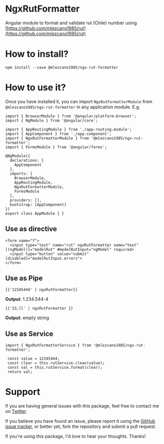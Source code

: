 # NgxRutFormatter

Angular module to format and validate rut (Chile) number using [https://github.com/mlezcano1985/rut](https://github.com/mlezcano1985/rut)

# How to install?
```
npm install --save @mlezcano1985/ngx-rut-formatter
```

# How to use it?
Once you have installed it, you can import `NgxRutFormatterModule` from `@mlezcano1985/ngx-rut-formatter` in any application module. E.g.

```
import { BrowserModule } from '@angular/platform-browser';
import { NgModule } from '@angular/core';

import { AppRoutingModule } from './app-routing.module';
import { AppComponent } from './app.component';
import { NgxRutFormatterModule } from '@mlezcano1985/ngx-rut-formatter';
import { FormsModule } from '@angular/forms';

@NgModule({
  declarations: [
    AppComponent
  ],
  imports: [
    BrowserModule,
    AppRoutingModule,
    NgxRutFormatterModule,
    FormsModule
  ],
  providers: [],
  bootstrap: [AppComponent]
})
export class AppModule { }
```

## Use as directive
```
<form name="f">
  <input type="text" name="rut" ngxRutFormatter name="text" [(ngModel)]="modelRut" #modelRutInput="ngModel" required>
  <input type="button" value="submit" [disabled]="modelRutInput.errors">
</form>
```

## Use as Pipe
```
{{'12345444' | ngxRutFormatter}}
```
**Output**: 1.234.544-4 

```
{{'23,ll' | ngxRutFormatter }}
```
**Output**: empty string

## Use as Service
```
import { NgxRutFormatterService } from '@mlezcano1985/ngx-rut-formatter';
```

```
 const value = 12345444;
 const clear = this.rutService.clean(value);
 const val = this.rutService.format(clear);
 return val;
```

# Support
If you are having general issues with this package, feel free to contact me on [Twitter](https://twitter.com/mlezcano1985).

If you believe you have found an issue, please report it using the [GitHub issue tracker](https://github.com/mlezcano1985/ngxRutFormatter/issues), or better yet, fork the repository and submit a pull request.

If you're using this package, I'd love to hear your thoughts. Thanks!